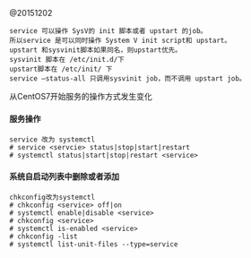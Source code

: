 @20151202

    service 可以操作 SysV的 init 脚本或者 upstart 的job。
    所以service 是可以同时操作 System V init script和 upstart。
    upstart 和sysvinit脚本如果同名，则upstart优先。
    sysvinit 脚本在 /etc/init.d/下
    upstart脚本在 /etc/init/ 下    
    service –status-all 只调用sysvinit job，而不调用 upstart job。

从CentOS7开始服务的操作方式发生变化

#### 服务操作

    service 改为 systemctl
    # service <servcie> status|stop|start|restart
    # systemctl status|start|stop|restart <service>

#### 系统自启动列表中删除或者添加

    chkconfig改为systemctl
    # chkconfig <service> off|on
    # systemctl enable|disable <service>
    # chkconfig <service>
    # systemctl is-enabled <service>
    # chkconfig -list
    # systemctl list-unit-files --type=service
